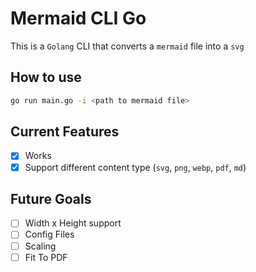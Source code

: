 # Mermaid CLI Go

This is a `Golang` CLI that converts a `mermaid` file into a `svg`

## How to use

```bash
go run main.go -i <path to mermaid file>
```

## Current Features

- [x] Works
- [x] Support different content type (`svg`, `png`, `webp`, `pdf`, `md`)

## Future Goals

- [ ] Width x Height support
- [ ] Config Files
- [ ] Scaling
- [ ] Fit To PDF
